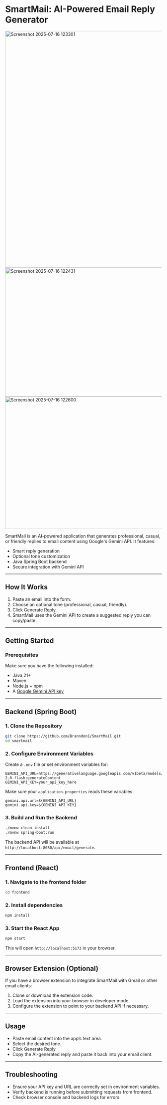 # SmartMail: AI-Powered Email Reply Generator


<img width="1421" height="760" alt="Screenshot 2025-07-16 123301" src="https://github.com/user-attachments/assets/3c57c14d-c649-4f32-a9be-bacbf2f08599" />

<img width="1518" height="413" alt="Screenshot 2025-07-16 122431" src="https://github.com/user-attachments/assets/2b3cd490-0004-4286-9178-028991345867" />

<img width="1505" height="425" alt="Screenshot 2025-07-16 122600" src="https://github.com/user-attachments/assets/52f506f3-cdea-44e8-92cf-743d23c6a875" />










SmartMail is an AI-powered application that generates professional, casual, or friendly replies to email content using Google's Gemini API. It features:

* Smart reply generation
* Optional tone customization
* Java Spring Boot backend
* Secure integration with Gemini API

---

## How It Works

1. Paste an email into the form.
2. Choose an optional tone (professional, casual, friendly).
3. Click Generate Reply.
4. SmartMail uses the Gemini API to create a suggested reply you can copy/paste.

---

## Getting Started

### Prerequisites

Make sure you have the following installed:

* Java 21+
* Maven
* Node.js + npm
* A [Google Gemini API key](https://aistudio.google.com/app/apikey)

---

## Backend (Spring Boot)

### 1. Clone the Repository

```bash
git clone https://github.com/Branndon1/SmartMail.git
cd smartmail
```

### 2. Configure Environment Variables

Create a `.env` file or set environment variables for:

```env
GEMINI_API_URL=https://generativelanguage.googleapis.com/v1beta/models/gemini-2.0-flash:generateContent
GEMINI_API_KEY=your_api_key_here
```

Make sure your `application.properties` reads these variables:

```properties
gemini.api.url=${GEMINI_API_URL}
gemini.api.key=${GEMINI_API_KEY}
```

### 3. Build and Run the Backend

```bash
./mvnw clean install
./mvnw spring-boot:run
```

The backend API will be available at `http://localhost:8080/api/email/generate`.

---

## Frontend (React)

### 1. Navigate to the frontend folder

```bash
cd frontend
```

### 2. Install dependencies

```bash
npm install
```

### 3. Start the React App

```bash
npm start
```

This will open `http://localhost:5173` in your browser.

---

## Browser Extension (Optional)

If you have a browser extension to integrate SmartMail with Gmail or other email clients:

1. Clone or download the extension code.
2. Load the extension into your browser in developer mode.
3. Configure the extension to point to your backend API if necessary.

---

## Usage

* Paste email content into the app’s text area.
* Select the desired tone.
* Click Generate Reply
* Copy the AI-generated reply and paste it back into your email client.

---

## Troubleshooting

* Ensure your API key and URL are correctly set in environment variables.
* Verify backend is running before submitting requests from frontend.
* Check browser console and backend logs for errors.


